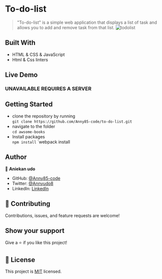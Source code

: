 # To-do-list

> "To-do-list" is a simple web application that displays a list of task and allows you to add and remove task from that list.
> ![todolist](https://user-images.githubusercontent.com/87186552/149173898-f295f413-936e-465c-9aee-2e1ff4f12123.png)

## Built With

- HTML & CSS & JavaScript
- Html & Css linters

## Live Demo

### UNAVAILABLE REQUIRES A SERVER

## Getting Started

- clone the repository by running\
   `git clone https://github.com/Anny85-code/to-do-list.git`
- navigate to the folder\
   `cd awsome-books`
- Install packages\
   `npm install`
  `webpack install

## Author

👤 **Aniekan udo**

- GitHub: [@Anny85-code](https://github.com/Anny85-code)
- Twitter: [@Annyudo8](https://twitter.com/Anny_udo8)
- LinkedIn: [LinkedIn](https://www.linkedin.com/in/aniekan-udo-665b65213/)

## :handshake: Contributing

Contributions, issues, and feature requests are welcome!

## Show your support

Give a :star:️ if you like this project!

## :memo: License

This project is [MIT](./MIT.md) licensed.
